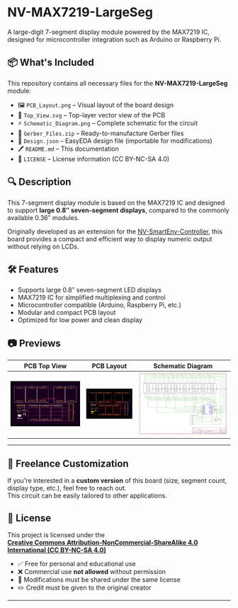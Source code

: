 # NV-MAX7219-LargeSeg

A large-digit 7-segment display module powered by the MAX7219 IC, designed for microcontroller integration such as Arduino or Raspberry Pi.

## 📦 What's Included

This repository contains all necessary files for the **NV-MAX7219-LargeSeg** module:

- 🖼️ `PCB_Layout.png` – Visual layout of the board design  
- 📐 `Top_View.svg` – Top-layer vector view of the PCB  
- ⚡ `Schematic_Diagram.png` – Complete schematic for the circuit  
- 💾 `Gerber_Files.zip` – Ready-to-manufacture Gerber files  
- 📁 `Design.json` – EasyEDA design file (importable for modifications)
- 🖊️ `README.md` – This documentation 
- 🧾 `LICENSE` – License information (CC BY-NC-SA 4.0) 

## 🔍 Description

This 7-segment display module is based on the MAX7219 IC and designed to support **large 0.8″ seven-segment displays**, compared to the commonly available 0.36″ modules.

Originally developed as an extension for the [NV-SmartEnv-Controller](https://github.com/NVCreations33/NV-SmartEnv-Controller), this board provides a compact and efficient way to display numeric output without relying on LCDs.

## 🛠️ Features

- Supports large 0.8″ seven-segment LED displays  
- MAX7219 IC for simplified multiplexing and control  
- Microcontroller compatible (Arduino, Raspberry Pi, etc.)  
- Modular and compact PCB layout  
- Optimized for low power and clean display
  
## 📷 Previews

| PCB Top View | PCB Layout | Schematic Diagram |
|--------------|------------|-------------------|
| ![Top View](Top_View.svg) | ![Layout](PCB_Layout.png) | ![Schematic](Schematic_Diagram.png) |

---
## 💼 Freelance Customization

If you're interested in a **custom version** of this board (size, segment count, display type, etc.), feel free to reach out.  
This circuit can be easily tailored to other applications.

## 🧾 License

This project is licensed under the  
**[Creative Commons Attribution-NonCommercial-ShareAlike 4.0 International (CC BY-NC-SA 4.0)](https://creativecommons.org/licenses/by-nc-sa/4.0/)**

- ✅ Free for personal and educational use
- ❌ Commercial use **not allowed** without permission
- 🔄 Modifications must be shared under the same license
- ✏️ Credit must be given to the original creator

---
